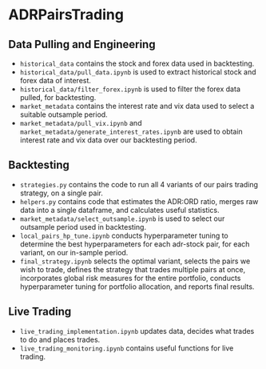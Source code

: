# ADRPairsTrading

## Data Pulling and Engineering
- `historical_data` contains the stock and forex data used in backtesting.
- `historical_data/pull_data.ipynb` is used to extract historical stock and forex data of interest.
- `historical_data/filter_forex.ipynb` is used to filter the forex data pulled, for backtesting.
- `market_metadata` contains the interest rate and vix data used to select a suitable outsample period.
- `market_metadata/pull_vix.ipynb` and `market_metadata/generate_interest_rates.ipynb` are used to obtain interest rate and vix data over our backtesting period.

## Backtesting
- `strategies.py` contains the code to run all 4 variants of our pairs trading strategy, on a single pair.
- `helpers.py` contains code that estimates the ADR:ORD ratio, merges raw data into a single dataframe, and calculates useful statistics.
- `market_metadata/select_outsample.ipynb` is used to select our outsample period used in backtesting.
- `local_pairs_hp_tune.ipynb` conducts hyperparameter tuning to determine the best hyperparameters for each adr-stock pair, for each variant, on our in-sample period.
- `final_strategy.ipynb` selects the optimal variant, selects the pairs we wish to trade, defines the strategy that trades multiple pairs at once, incorporates global risk measures for the entire portfolio, conducts hyperparameter tuning for portfolio allocation, and reports final results. 

## Live Trading
- `live_trading_implementation.ipynb` updates data, decides what trades to do and places trades.
- `live_trading_monitoring.ipynb` contains useful functions for live trading.